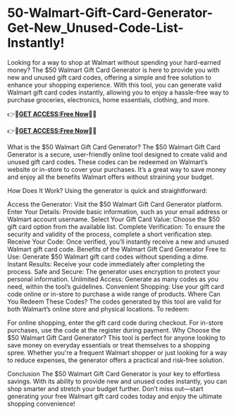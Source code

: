 # 50-Walmart-Gift-Card-Generator-Get-New_Unused-Code-List-Instantly!

Looking for a way to shop at Walmart without spending your hard-earned money? The $50 Walmart Gift Card Generator is here to provide you with new and unused gift card codes, offering a simple and free solution to enhance your shopping experience. With this tool, you can generate valid Walmart gift card codes instantly, allowing you to enjoy a hassle-free way to purchase groceries, electronics, home essentials, clothing, and more.


👉🔷**[GET ACCESS:Free Now](https://btadeal.com/w6lg3c/)**🔶✅


👉🔷**[GET ACCESS:Free Now](https://btadeal.com/w6lg3c/)**🔶✅


What is the $50 Walmart Gift Card Generator?
The $50 Walmart Gift Card Generator is a secure, user-friendly online tool designed to create valid and unused gift card codes. These codes can be redeemed on Walmart’s website or in-store to cover your purchases. It’s a great way to save money and enjoy all the benefits Walmart offers without straining your budget.

How Does It Work?
Using the generator is quick and straightforward:

Access the Generator: Visit the $50 Walmart Gift Card Generator platform.
Enter Your Details: Provide basic information, such as your email address or Walmart account username.
Select Your Gift Card Value: Choose the $50 gift card option from the available list.
Complete Verification: To ensure the security and validity of the process, complete a short verification step.
Receive Your Code: Once verified, you’ll instantly receive a new and unused Walmart gift card code.
Benefits of the Walmart Gift Card Generator
Free to Use: Generate $50 Walmart gift card codes without spending a dime.
Instant Results: Receive your code immediately after completing the process.
Safe and Secure: The generator uses encryption to protect your personal information.
Unlimited Access: Generate as many codes as you need, within the tool’s guidelines.
Convenient Shopping: Use your gift card code online or in-store to purchase a wide range of products.
Where Can You Redeem These Codes?
The codes generated by this tool are valid for both Walmart’s online store and physical locations. To redeem:

For online shopping, enter the gift card code during checkout.
For in-store purchases, use the code at the register during payment.
Why Choose the $50 Walmart Gift Card Generator?
This tool is perfect for anyone looking to save money on everyday essentials or treat themselves to a shopping spree. Whether you're a frequent Walmart shopper or just looking for a way to reduce expenses, the generator offers a practical and risk-free solution.

Conclusion
The $50 Walmart Gift Card Generator is your key to effortless savings. With its ability to provide new and unused codes instantly, you can shop smarter and stretch your budget further. Don’t miss out—start generating your free Walmart gift card codes today and enjoy the ultimate shopping convenience!
